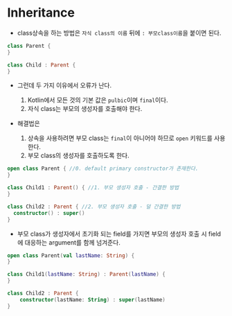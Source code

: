 # Inheritance 

- class상속을 하는 방법은 `자식 class의 이름` 뒤에 `: 부모class이름`을 붙이면 된다.
```kotlin
class Parent {
}

class Child : Parent {
}
```
- 그런데 두 가지 이유에서 오류가 난다.
  1. Kotlin에서 모든 것의 기본 값은 `pulbic`이며 `final`이다.
  2. 자식 class는 부모의 생성자를 호출해야 한다.

- 해결법은
  1. 상속을 사용하려면 부모 class는 `final`이 아니어야 하므로 `open` 키워드를 사용한다.
  2. 부모 class의 생성자를 호출하도록 한다.
```kotlin
open class Parent { //0. default primary constructor가 존재한다.
}

class Child1 : Parent() { //1. 부모 생성자 호출 - 간결한 방법
}

class Child2 : Parent { //2. 부모 생성자 호출 - 덜 간결한 방법
  constructor() : super()
}
```

- 부모 class가 생성자에서 초기화 되는 field를 가지면 부모의 생성자 호출 시 field에 대응하는 argument를 함께 넘겨준다.
```kotlin
open class Parent(val lastName: String) {
}

class Child1(lastName: String) : Parent(lastName) {
}

class Child2 : Parent {
    constructor(lastName: String) : super(lastName)
}
```
